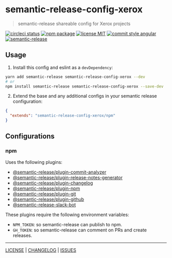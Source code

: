 # semantic-release-config-xerox

> semantic-release shareable config for Xerox projects

[![circleci status][circleci-badge]][circleci-link]
[![npm package][npm-badge]][npm-link]
[![license MIT][license-badge]][license]
[![commit style angular][commit-style-badge]][commit-style-link]
[![semantic-release][semantic-release-badge]][semantic-release-link]

## Usage
1. Install this config and eslint as a `devDependency`:
```bash
yarn add semantic-release semantic-release-config-xerox --dev
# or
npm install semantic-release semantic-release-config-xerox --save-dev
```
2. Extend the base and any additional configs in your semantic release configuration:
```json
{
  "extends": "semantic-release-config-xerox/npm"
}
```

## Configurations
### npm
Uses the following plugins:
* [@semantic-release/plugin-commit-analyzer](https://github.com/semantic-release/commit-analyzer)
* [@semantic-release/plugin-release-notes-generator](https://github.com/semantic-release/release-notes-generator)
* [@semantic-release/plugin-changelog](https://github.com/semantic-release/changelog)
* [@semantic-release/plugin-npm](https://github.com/semantic-release/npm)
* [@semantic-release/plugin-git](https://github.com/semantic-release/git)
* [@semantic-release/plugin-github](https://github.com/semantic-release/github)
* [@semantic-release-slack-bot](https://github.com/juliuscc/semantic-release-slack-bot/)

These plugins require the following environment variables:
* `NPM_TOKEN`: so semantic-release can publish to npm.
* `GH_TOKEN`: so semantic-release can comment on PRs and create releases.


---

[LICENSE][license] | [CHANGELOG][changelog] | [ISSUES][issues]

[license]: ./LICENSE
[changelog]: ./CHANGELOG.md
[issues]: https://github.com/xeroxinteractive/semantic-release-config-xerox/issues

[circleci-badge]: https://flat.badgen.net/circleci/github/xeroxinteractive/semantic-release-config-xerox/master
[circleci-link]: https://circleci.com/gh/xeroxinteractive/semantic-release-config-xerox/tree/master

[npm-badge]: https://flat.badgen.net/npm/v/semantic-release-config-xerox?color=cyan
[npm-link]: https://www.npmjs.com/package/semantic-release-config-xerox

[license-badge]: https://flat.badgen.net/npm/license/semantic-release-config-xerox

[commit-style-badge]: https://flat.badgen.net/badge/commit%20style/angular/purple
[commit-style-link]: https://github.com/angular/angular.js/blob/master/DEVELOPERS.md#-git-commit-guidelines
[semantic-release-badge]: https://flat.badgen.net/badge/%20%20%F0%9F%93%A6%F0%9F%9A%80/semantic%20release/e10079
[semantic-release-link]: https://github.com/semantic-release/semantic-release
